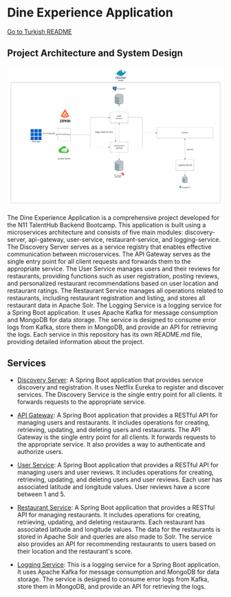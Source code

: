 # Dine Experience Application

[Go to Turkish README](README_TR.md)

## Project Architecture and System Design

[![Dine Experience Application Architecture](./img/n11_talenthub_final_project_design.png)](./img/n11_talenthub_final_project_design.png)

The Dine Experience Application is a comprehensive project developed for the N11 TalentHub Backend Bootcamp. This application is built using a microservices architecture and consists of five main modules: discovery-server, api-gateway, user-service, restaurant-service, and logging-service. The Discovery Server serves as a service registry that enables effective communication between microservices. The API Gateway serves as the single entry point for all client requests and forwards them to the appropriate service. The User Service manages users and their reviews for restaurants, providing functions such as user registration, posting reviews, and personalized restaurant recommendations based on user location and restaurant ratings. The Restaurant Service manages all operations related to restaurants, including restaurant registration and listing, and stores all restaurant data in Apache Solr. The Logging Service is a logging service for a Spring Boot application. It uses Apache Kafka for message consumption and MongoDB for data storage. The service is designed to consume error logs from Kafka, store them in MongoDB, and provide an API for retrieving the logs. Each service in this repository has its own README.md file, providing detailed information about the project.

## Services

- [Discovery Server](./discovery-server/README.md): A Spring Boot application that provides service discovery and registration. It uses Netflix Eureka to register and discover services. The Discovery Service is the single entry point for all clients. It forwards requests to the appropriate service.

- [API Gateway](./api-gateway/README.md): A Spring Boot application that provides a RESTful API for managing users and restaurants. It includes operations for creating, retrieving, updating, and deleting users and restaurants. The API Gateway is the single entry point for all clients. It forwards requests to the appropriate service. It also provides a way to authenticate and authorize users.

- [User Service](./user-service/README.md): A Spring Boot application that provides a RESTful API for managing users and user reviews. It includes operations for creating, retrieving, updating, and deleting users and user reviews. Each user has associated latitude and longitude values. User reviews have a score between 1 and 5.

- [Restaurant Service](./restaurant-service/README.md): A Spring Boot application that provides a RESTful API for managing restaurants. It includes operations for creating, retrieving, updating, and deleting restaurants. Each restaurant has associated latitude and longitude values. The data for the restaurants is stored in Apache Solr and queries are also made to Solr. The service also provides an API for recommending restaurants to users based on their location and the restaurant's score.

- [Logging Service](./logging-service/README.md): This is a logging service for a Spring Boot application. It uses Apache Kafka for message consumption and MongoDB for data storage. The service is designed to consume error logs from Kafka, store them in MongoDB, and provide an API for retrieving the logs.
